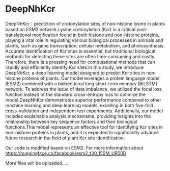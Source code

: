 # DeepNhKcr
DeepNhKcr：prediction of crotonylation sites of non-histone lysine in plants based on ESM2 network
Lysine crotonylation (Kcr) is a critical post-translational modification found in both histone and non-histone proteins, playing a vital role in regulating various biological processes in animals and plants, such as gene transcription, cellular metabolism, and photosynthesis. Accurate identification of Kcr sites is essential, but traditional biological methods for detecting these sites are often time-consuming and costly. Therefore, there is a pressing need for computational methods that can rapidly and efficiently identify Kcr sites.In this study, we introduce DeepNhKcr, a deep learning model designed to predict Kcr sites in non-histone proteins of plants. Our model leverages a protein language model (ESM2) combined with a bidirectional long short-term memory (BiLSTM) network. To address the issue of data imbalance, we utilized the focal loss function instead of the standard cross-entropy loss to optimize the model.DeepNhKcr demonstrates superior performance compared to other machine learning and deep learning models, excelling in both five-fold cross-validation and independent test experiments. Additionally, our model includes explainable analysis mechanisms, providing insights into the relationship between key sequence factors and their biological functions.This model represents an effective tool for identifying Kcr sites in non-histone proteins in plants, and it is expected to significantly advance future research in the field of plant Kcr site identification.




Our code is modified based on ESM2. For more information about  https://huggingface.co/facebook/esm2_t30_150M_UR50D


More files will be uploaded……
